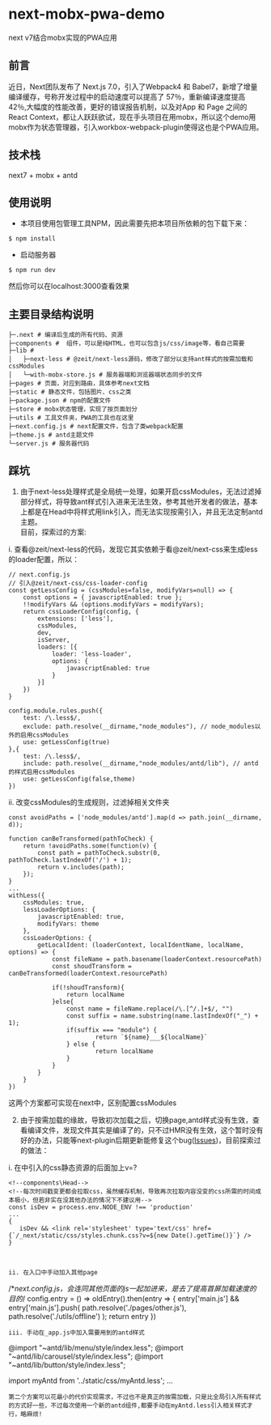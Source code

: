 # next-mobx-pwa-demo
next v7结合mobx实现的PWA应用
## 前言
近日，Next团队发布了 Next.js 7.0，引入了Webpack4 和 Babel7，新增了增量编译缓存，号称开发过程中的启动速度可以提高了 57％，重新编译速度提高 42％,大幅度的性能改善，更好的错误报告机制，以及对App 和 Page 之间的 React Context，都让人跃跃欲试，现在手头项目在用mobx，所以这个demo用mobx作为状态管理器，引入workbox-webpack-plugin使得这也是个PWA应用。
## 技术栈
next7 + mobx + antd


## 使用说明
- 本项目使用包管理工具NPM，因此需要先把本项目所依赖的包下载下来：
```
$ npm install
```

- 启动服务器
```
$ npm run dev
```
然后你可以在localhost:3000查看效果

## 主要目录结构说明
```
├─.next # 编译后生成的所有代码、资源
├─components #  组件，可以是纯HTML，也可以包含js/css/image等，看自己需要
├─lib # 
│   ├─next-less # @zeit/next-less源码，修改了部分以支持ant样式的按需加载和cssModules
│   └─with-mobx-store.js # 服务器端和浏览器端状态同步的文件
├─pages # 页面，对应到路由，具体参考next文档
├─static # 静态文件，包括图片、css之类
├─package.json # npm的配置文件
├─store # mobx状态管理，实现了按页面划分
├─utils # 工具文件夹，PWA的工具也在这里
├─next.config.js # next配置文件，包含了类webpack配置
├─theme.js # antd主题文件
└─server.js # 服务器代码
```
## 踩坑
1. 由于next-less处理样式是全局统一处理，如果开启cssModules，无法过滤掉部分样式，将导致ant样式引入进来无法生效，参考其他开发者的做法，基本上都是在Head中将样式用link引入，而无法实现按需引入，并且无法定制antd主题。  
目前，探索过的方案:

i. 查看@zeit/next-less的代码，发现它其实依赖于看@zeit/next-css来生成less的loader配置，所以：

```
// next.config.js
// 引入@zeit/next-css/css-loader-config
const getLessConfig = (cssModules=false, modifyVars=null) => {
    const options = { javascriptEnabled: true };
    !!modifyVars && (options.modifyVars = modifyVars);
    return cssLoaderConfig(config, {
        extensions: ['less'],
        cssModules,
        dev,
        isServer,
        loaders: [{
            loader: 'less-loader',
            options: {
            	javascriptEnabled: true
            }
        }]
    })
}

config.module.rules.push({
	test: /\.less$/,
	exclude: path.resolve(__dirname,"node_modules"), // node_modules以外的启用cssModules
	use: getLessConfig(true)
},{
	test: /\.less$/,
	include: path.resolve(__dirname,"node_modules/antd/lib"), // antd的样式启用cssModules
	use: getLessConfig(false,theme)
})
```
ii. 改变cssModules的生成规则，过滤掉相关文件夹
    
    
```
const avoidPaths = ['node_modules/antd'].map(d => path.join(__dirname, d));

function canBeTransformed(pathToCheck) {
	return !avoidPaths.some(function(v) {
		const path = pathToCheck.substr(0, pathToCheck.lastIndexOf('/') + 1);
		return v.includes(path);
	});
}
...
withLess({
	cssModules: true,
	lessLoaderOptions: {
		javascriptEnabled: true,
		modifyVars: theme
	},
	cssLoaderOptions: {
		getLocalIdent: (loaderContext, localIdentName, localName, options) => {
			const fileName = path.basename(loaderContext.resourcePath)
			const shoudTransform = canBeTransformed(loaderContext.resourcePath)

			if(!shoudTransform){
				return localName
			}else{
				const name = fileName.replace(/\.[^/.]+$/, "")
				const suffix = name.substring(name.lastIndexOf("_") + 1);
				if(suffix === "module") {
						return `${name}___${localName}`
				} else {
						return localName
				}
			}
		}
	}
})
```
这两个方案都可实现在next中，区别配置cssModules

2. 由于按需加载的缘故，导致初次加载之后，切换page,antd样式没有生效，查看编译文件，发现文件其实是编译了的，只不过HMR没有生效，这个暂时没有好的办法，只能等next-plugin后期更新能修复这个bug([Issues](https://github.com/zeit/next-plugins/issues/263))，目前探索过的做法：

i. 在<Head />中引入的css静态资源的后面加上v=?

```
<!--components\Head-->
<!--每次时间戳变更都会拉取css，虽然缓存机制，导致再次拉取内容没变的css所需的时间成本极小，但若非实在没其他办法的情况下不建议用-->
const isDev = process.env.NODE_ENV !== 'production'
...
{
   isDev && <link rel='stylesheet' type='text/css' href={`/_next/static/css/styles.chunk.css?v=${new Date().getTime()}`} />
}
```

```


ii. 在入口中手动加入其他page
```
/**next.config.js，会连同其他页面的js一起加进来，是去了提高首屏加载速度的目的*/
config.entry = () =>
	oldEntry().then(entry => {
		entry['main.js'] &&
			entry['main.js'].push(
				path.resolve('./pages/other.js'),
				path.resolve('./utils/offline')
			);
		return entry
	})
```
iii. 手动在_app.js中加入需要用到的antd样式

```
<!--myAntd.less-->
@import "~antd/lib/menu/style/index.less";
@import "~antd/lib/carousel/style/index.less";
@import "~antd/lib/button/style/index.less";
<!--_app.js-->
import myAntd from '../static/css/myAntd.less';
...
<style global jsx>{myAntd}</style>
```
第二个方案可以花最小的代价实现需求，不过也不是真正的按需加载，只是比全局引入所有样式的方式好一些，不过每次使用一个新的antd组件,都要手动在myAntd.less引入相关样式才行，略麻烦!
